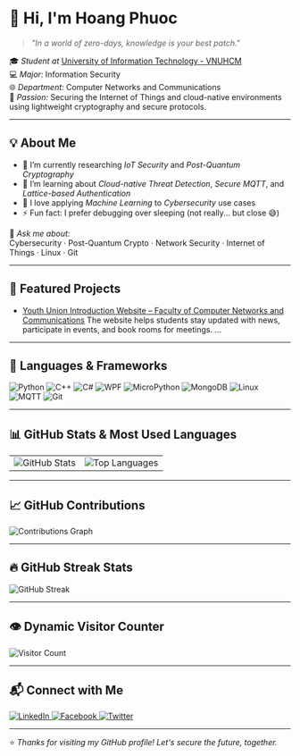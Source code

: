 # 👋 Hi, I'm Hoang Phuoc

> *"In a world of zero-days, knowledge is your best patch."*

🎓 *Student at* [University of Information Technology - VNUHCM](https://www.uit.edu.vn)  
💻 *Major:* Information Security  
🌐 *Department:* Computer Networks and Communications  
🔐 *Passion:* Securing the Internet of Things and cloud-native environments using lightweight cryptography and secure protocols.

---

## 💡 About Me

- 🔭 I’m currently researching *IoT Security* and *Post-Quantum Cryptography*
- 🌱 I’m learning about *Cloud-native Threat Detection*, *Secure MQTT*, and *Lattice-based Authentication*
- 🤖 I love applying *Machine Learning* to *Cybersecurity* use cases
- ⚡ Fun fact: I prefer debugging over sleeping (not really... but close 😅)

💬 *Ask me about:*  
Cybersecurity · Post-Quantum Crypto · Network Security · Internet of Things · Linux · Git

---


## 🚀 Featured Projects

- [Youth Union Introduction Website – Faculty of Computer Networks and Communications]([https://github.com/HoangBaoPhuoc/LatticeAuth](https://nt208p24.vercel.app/))  
  The website helps students stay updated with news, participate in events, and book rooms for meetings.
...
  
---

## 🧠 Languages & Frameworks

![Python](https://img.shields.io/badge/Python-3776AB?style=for-the-badge&logo=python&logoColor=white)
![C++](https://img.shields.io/badge/C++-00599C?style=for-the-badge&logo=c%2b%2b&logoColor=white)
![C#](https://img.shields.io/badge/C%23-512BD4?style=for-the-badge&logo=c-sharp&logoColor=white)
![WPF](https://img.shields.io/badge/WPF-68217A?style=for-the-badge&logo=windows&logoColor=white)
![MicroPython](https://img.shields.io/badge/MicroPython-000000?style=for-the-badge)
![MongoDB](https://img.shields.io/badge/MongoDB-47A248?style=for-the-badge&logo=mongodb&logoColor=white)
![Linux](https://img.shields.io/badge/Linux-FCC624?style=for-the-badge&logo=linux&logoColor=black)
![MQTT](https://img.shields.io/badge/MQTT-660066?style=for-the-badge)
![Git](https://img.shields.io/badge/Git-F05032?style=for-the-badge&logo=git&logoColor=white)

---

## 📊 GitHub Stats & Most Used Languages

<table>
  <tr>
    <td>
      <img src="https://gh-readme-stats.vercel.app/api?username=dkangtext&show_icons=true&theme=default&bg_color=FFFFFF&text_color=1E3A8A&title_color=1E3A8A&icon_color=1E3A8A&hide_border=true" alt="GitHub Stats" />
    </td>
    <td>
      <img src="https://gh-readme-stats.vercel.app/api/top-langs/?username=dkangtext&layout=compact&theme=default&bg_color=FFFFFF&text_color=1E3A8A&title_color=1E3A8A&hide_border=true" alt="Top Languages" />
    </td>
  </tr>
</table>

---

## 📈 GitHub Contributions

<img src="https://github-readme-activity-graph.vercel.app/graph?username=HoangBaoPhuoc&theme=github-light&hide_border=true&area=true&color=1E3A8A&line=1E3A8A&point=1E3A8A" alt="Contributions Graph" />

---


## 🔥 GitHub Streak Stats

![GitHub Streak](https://github-readme-streak-stats.herokuapp.com/?user=HoangBaoPhuoc&theme=dark&hide_border=true)

---


## 👁️ Dynamic Visitor Counter

![Visitor Count](https://profile-counter.glitch.me/HoangBaoPhuoc/count.svg)

---


## 📬 Connect with Me

<a href="https://www.linkedin.com/in/phuoc-hoang-bao-9b4b63368/" title="Connect with me on LinkedIn" target="_blank">
  <img src="https://img.shields.io/badge/LinkedIn-%230077B5?style=for-the-badge&logo=linkedin&logoColor=white" alt="LinkedIn"/>
</a>
<a href="https://www.facebook.com/puc.nguyen.94/" title="Follow me on Facebook" target="_blank">
  <img src="https://img.shields.io/badge/Facebook-%231877F2?style=for-the-badge&logo=facebook&logoColor=white" alt="Facebook"/>
</a>
<a href="https://x.com/bao_phuoc191" title="Follow me on Twitter" target="_blank">
  <img src="https://img.shields.io/badge/Twitter-%231DA1F2?style=for-the-badge&logo=twitter&logoColor=white" alt="Twitter"/>
</a>

---

⭐ *Thanks for visiting my GitHub profile! Let's secure the future, together.*
